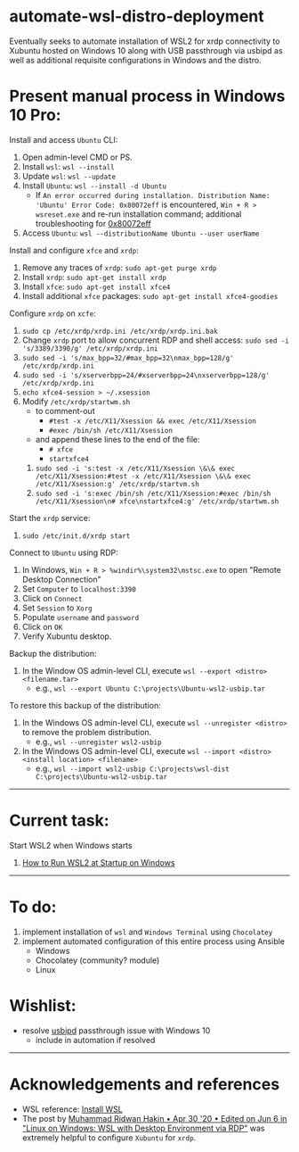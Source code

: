 # automate-wsl-distro-deployment
Eventually seeks to automate installation of WSL2 for xrdp connectivity to Xubuntu hosted on Windows 10 along with USB passthrough via usbipd as well as additional requisite configurations in Windows and the distro.


# Present manual process in Windows 10 Pro:


Install and access `Ubuntu` CLI:


1. Open admin-level CMD or PS.
2. Install `wsl`: `wsl --install`
3. Update `wsl`: `wsl --update`
4. Install `Ubuntu`: `wsl --install -d Ubuntu`
   - If `An error occurred during installation. Distribution Name: 'Ubuntu' Error Code: 0x80072eff` is encountered, `Win + R > wsreset.exe` and re-run installation command; additional troubleshooting for [0x80072eff](https://docs.microsoft.com/en-us/answers/questions/116772/error-code-0x80072eff-on-windows-updates.html)
5. Access `Ubuntu`: `wsl --distributionName Ubuntu --user userName`


Install and configure `xfce` and `xrdp`:


1. Remove any traces of `xrdp`: `sudo apt-get purge xrdp`
2. Install `xrdp`: `sudo apt-get install xrdp`
3. Install `xfce`: `sudo apt-get install xfce4`
4. Install additional `xfce` packages: `sudo apt-get install xfce4-goodies`


Configure `xrdp` on `xcfe`:


1. `sudo cp /etc/xrdp/xrdp.ini /etc/xrdp/xrdp.ini.bak`
2. Change `xrdp` port to allow concurrent RDP and shell access: `sudo sed -i 's/3389/3390/g' /etc/xrdp/xrdp.ini`
3. `sudo sed -i 's/max_bpp=32/#max_bpp=32\nmax_bpp=128/g' /etc/xrdp/xrdp.ini`
4. `sudo sed -i 's/xserverbpp=24/#xserverbpp=24\nxserverbpp=128/g' /etc/xrdp/xrdp.ini`
5. `echo xfce4-session > ~/.xsession`
6. Modify `/etc/xrdp/startwm.sh`
   - to comment-out
     - `#test -x /etc/X11/Xsession && exec /etc/X11/Xsession`
     - `#exec /bin/sh /etc/X11/Xsession`
   - and append these lines to the end of the file:
     - `# xfce`
     - `startxfce4`
   1. `sudo sed -i 's:test -x /etc/X11/Xsession \&\& exec /etc/X11/Xsession:#test -x /etc/X11/Xsession \&\& exec /etc/X11/Xsession:g' /etc/xrdp/startvm.sh`
   2. `sudo sed -i 's:exec /bin/sh /etc/X11/Xsession:#exec /bin/sh /etc/X11/Xsession\n# xfce\nstartxfce4:g' /etc/xrdp/startwm.sh`


Start the `xrdp` service:


1. `sudo /etc/init.d/xrdp start`


Connect to `Ubuntu` using RDP:


1. In Windows, `Win + R > %windir%\system32\mstsc.exe` to open "Remote Desktop Connection"
2. Set `Computer` to `localhost:3390`
3. Click on `Connect`
4. Set `Session` to `Xorg`
5. Populate `username` and `password`
6. Click on `OK`
7. Verify Xubuntu desktop.


Backup the distribution:


1. In the Window OS admin-level CLI, execute `wsl --export <distro> <filename.tar>`
   - e.g., `wsl --export Ubuntu C:\projects\Ubuntu-wsl2-usbip.tar`


To restore this backup of the distribution:


1. In the Windows OS admin-level CLI, execute `wsl --unregister <distro>` to remove the problem distribution.
   - e.g., `wsl --unregister wsl2-usbip`
2. In the Windows OS admin-level CLI, execute `wsl --import <distro> <install location> <filename>`
   - e.g., `wsl --import wsl2-usbip C:\projects\wsl-dist C:\projects\Ubuntu-wsl2-usbip.tar`


---


# Current task:


Start WSL2 when Windows starts


1. [How to Run WSL2 at Startup on Windows](https://medium.com/swlh/how-to-run-ubuntu-in-wsl2-at-startup-on-windows-10-c4567d6c48f1)


---


# To do:


1. implement installation of `wsl` and `Windows Terminal` using `Chocolatey`
2. implement automated configuration of this entire process using Ansible
   - Windows
   - Chocolatey (community? module)
   - Linux


# Wishlist:


- resolve [usbipd](https://github.com/dorssel/usbipd-win) passthrough issue with Windows 10
  - include in automation if resolved


---


# Acknowledgements and references


- WSL reference: [Install WSL](https://docs.microsoft.com/en-us/windows/wsl/install)
- The post by [Muhammad Ridwan Hakin • Apr 30 '20 • Edited on Jun 6 in "Linux on Windows: WSL with Desktop Environment via RDP"](https://dev.to/darksmile92/linux-on-windows-wsl-with-desktop-environment-via-rdp-522g) was extremely helpful to configure `Xubuntu` for `xrdp`.
